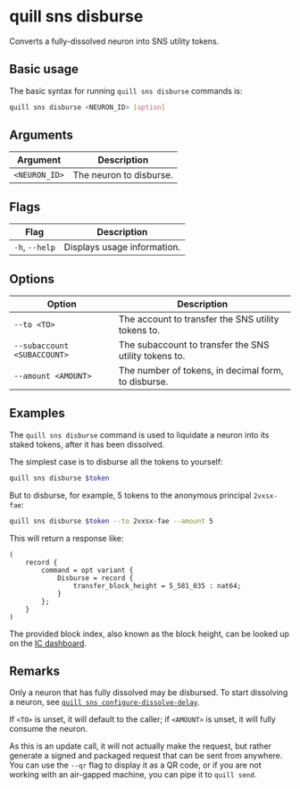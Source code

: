 # quill sns disburse

Converts a fully-dissolved neuron into SNS utility tokens.

## Basic usage

The basic syntax for running `quill sns disburse` commands is:

```bash
quill sns disburse <NEURON_ID> [option]
```

## Arguments

| Argument      | Description             |
|---------------|-------------------------|
| `<NEURON_ID>` | The neuron to disburse. |

## Flags

| Flag           | Description                 |
|----------------|-----------------------------|
| `-h`, `--help` | Displays usage information. |

## Options

| Option                      | Description                                           |
|-----------------------------|-------------------------------------------------------|
| `--to <TO>`                 | The account to transfer the SNS utility tokens to.    |
| `--subaccount <SUBACCOUNT>` | The subaccount to transfer the SNS utility tokens to. |
| `--amount <AMOUNT>`         | The number of tokens, in decimal form, to disburse.   |

## Examples

The `quill sns disburse` command is used to liquidate a neuron into its staked tokens, after it has been dissolved.

The simplest case is to disburse all the tokens to yourself:

```sh
quill sns disburse $token
```

But to disburse, for example, 5 tokens to the anonymous principal `2vxsx-fae`:

```sh
quill sns disburse $token --to 2vxsx-fae --amount 5
```

This will return a response like:

```candid
(
    record {
        command = opt variant {
            Disburse = record {
                transfer_block_height = 5_581_035 : nat64;
            }
        };
    }
)
```

The provided block index, also known as the block height, can be looked up on the [IC dashboard].

## Remarks

Only a neuron that has fully dissolved may be disbursed. To start dissolving a neuron, see [`quill sns configure-dissolve-delay`].

If `<TO>` is unset, it will default to the caller; if `<AMOUNT>` is unset, it will fully consume the neuron.

As this is an update call, it will not actually make the request, but rather generate a signed and packaged request that can be sent from anywhere. You can use the `--qr` flag to display it as a QR code, or if you are not working with an air-gapped machine, you can pipe it to `quill send`.

[`quill sns configure-dissolve-delay`]: quill-sns-configure-dissolve-delay.md
[IC dashboard]: https://dashboard.internetcomputer.org/sns
